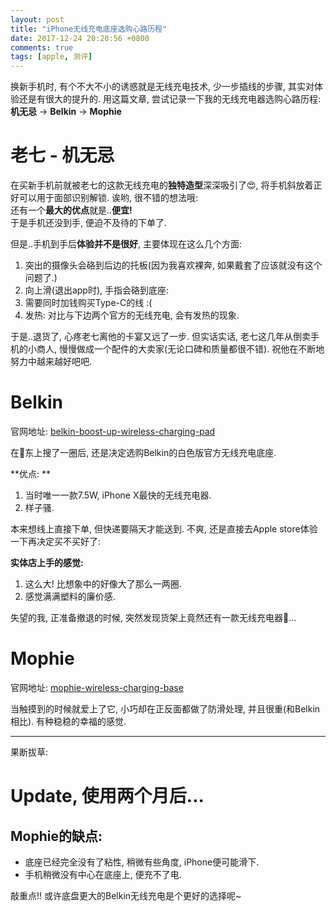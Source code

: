 ```yaml
---
layout: post
title: "iPhone无线充电底座选购心路历程"
date: 2017-12-24 20:20:56 +0800
comments: true
tags: [apple, 测评]
---
```


换新手机时, 有个不大不小的诱惑就是无线充电技术, 少一步插线的步骤, 其实对体验还是有很大的提升的. 用这篇文章, 尝试记录一下我的无线充电器选购心路历程:   
**机无忌** → **Belkin** → **Mophie**    

<!--more-->

# 老七 - 机无忌
在买新手机前就被老七的这款无线充电的**独特造型**深深吸引了😍, 将手机斜放着正好可以用于面部识别解锁. 诶哟, 很不错的想法哦:  
<img style="max-height:350px" class="lazy" data-original="/images/blog/171212_three_wireless_chargers_review/laoqi.png">   
还有一个**最大的优点**就是..**便宜!**    
于是手机还没到手, 便迫不及待的下单了.     


但是..手机到手后**体验并不是很好**, 主要体现在这么几个方面:   

1. 突出的摄像头会硌到后边的托板(因为我喜欢裸奔, 如果戴套了应该就没有这个问题了.)   
2. 向上滑(退出app时), 手指会硌到底座:    <img style="max-height:200px" class="lazy" data-original="/images/blog/171212_three_wireless_chargers_review/laoqi1.png">
3. 需要同时加钱购买Type-C的线 :(   
4. 发热: 对比与下边两个官方的无线充电, 会有发热的现象.    

于是..退货了, 心疼老七离他的卡宴又远了一步. 但实话实话, 老七这几年从倒卖手机的小商人, 慢慢做成一个配件的大卖家(无论口碑和质量都很不错). 祝他在不断地努力中越来越好吧吧.   
 

# Belkin
官网地址: [belkin-boost-up-wireless-charging-pad](https://www.apple.com/cn/shop/product/HL802CH/A/belkin-boost-up-wireless-charging-pad?fnode=97)   


在🐶东上搜了一圈后, 还是决定选购Belkin的白色版官方无线充电底座.   

**优点: **   

1. 当时唯一一款7.5W, iPhone X最快的无线充电器.
2. 样子骚.   

本来想线上直接下单, 但快递要隔天才能送到. 不爽, 还是直接去Apple store体验一下再决定买不买好了:   
<img style="max-height:500px" class="lazy" data-original="/images/blog/171212_three_wireless_chargers_review/belkin.jpg">

**实体店上手的感觉:**    

1. 这么大! 比想象中的好像大了那么一两圈.   
2. 感觉满满塑料的廉价感.

失望的我, 正准备撤退的时候, 突然发现货架上竟然还有一款无线充电器🤔...
 


# Mophie
官网地址: [mophie-wireless-charging-base](https://www.apple.com/cn/shop/product/HL812CH/A/mophie-wireless-charging-base)   

当触摸到的时候就爱上了它, 小巧却在正反面都做了防滑处理, 并且很重(和Belkin相比). 有种稳稳的幸福的感觉.   
<img style="max-height:400px" class="lazy" data-original="/images/blog/171212_three_wireless_chargers_review/mophie1.jpg">

---

果断拔草:    
<img style="max-height:500px" class="lazy" data-original="/images/blog/171212_three_wireless_chargers_review/mophie2.jpg">




# Update, 使用两个月后...   
## Mophie的缺点:

- 底座已经完全没有了粘性, 稍微有些角度, iPhone便可能滑下.    
- 手机稍微没有中心在底座上, 便充不了电.   

敲重点!! 或许底盘更大的Belkin无线充电是个更好的选择呢~    




